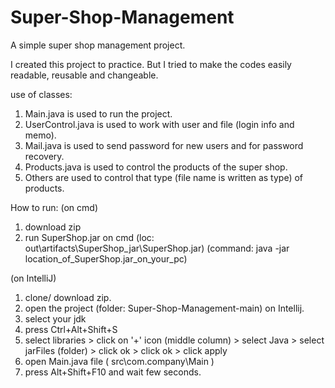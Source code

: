# Super-Shop-Management
A simple super shop management project.

I created this project to practice.
But I tried to make the codes easily readable, reusable and changeable.

use of classes:
1. Main.java is used to run the project.
2. UserControl.java is used to work with user and file (login info and memo).
3. Mail.java is used to send password for new users and for password recovery.
4. Products.java is used to control the products of the super shop.
5. Others are used to control that type (file name is written as type) of products.

How to run:
(on cmd)
1. download zip
2. run SuperShop.jar on cmd (loc: out\artifacts\SuperShop_jar\SuperShop.jar)
   (command: java -jar location_of_SuperShop.jar_on_your_pc)

(on IntelliJ)
1. clone/ download zip.
2. open the project (folder: Super-Shop-Management-main) on Intellij.
3. select your jdk
4. press Ctrl+Alt+Shift+S
5. select libraries > click on '+' icon (middle column) > select Java > select jarFiles (folder) >
   click ok > click ok > click apply
6. open Main.java file ( src\com.company\Main )
7. press Alt+Shift+F10 and wait few seconds.
